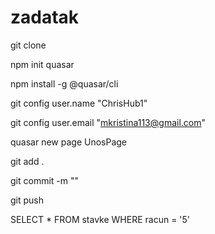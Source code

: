 # zadatak

git clone

npm init quasar

npm install -g @quasar/cli

git config user.name "ChrisHub1"

git config user.email "mkristina113@gmail.com"

quasar new page UnosPage

git add .

git commit -m ""

git push

SELECT * FROM stavke WHERE racun = '5'

